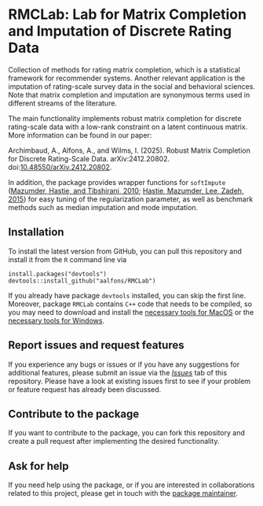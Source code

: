 # RMCLab: Lab for Matrix Completion and Imputation of Discrete Rating Data

Collection of methods for rating matrix completion, which is a statistical framework for recommender systems. Another relevant application is the imputation of rating-scale survey data in the social and behavioral sciences. Note that matrix completion and imputation are synonymous terms used in different streams of the literature. 

The main functionality implements robust matrix completion for discrete rating-scale data with a low-rank constraint on a latent continuous matrix. More information can be found in our paper:

Archimbaud, A., Alfons, A., and Wilms, I. (2025). Robust Matrix Completion for Discrete Rating-Scale Data. arXiv:2412.20802. doi:[10.48550/arXiv.2412.20802](https://doi.org/10.48550/arXiv.2412.20802).

In addition, the package provides wrapper functions for `softImpute` ([Mazumder, Hastie, and Tibshirani, 2010](https://www.jmlr.org/papers/v11/mazumder10a.html); [Hastie, Mazumder, Lee, Zadeh, 2015](https://www.jmlr.org/papers/v16/hastie15a.html)) for easy tuning of the regularization parameter, as well as benchmark methods such as median imputation and mode imputation.


## Installation

To install the latest version from GitHub, you can pull this repository and 
install it from the `R` command line via

```
install.packages("devtools")
devtools::install_github("aalfons/RMCLab")
```

If you already have package `devtools` installed, you can skip the first
line. Moreover, package `RMCLab` contains `C++` code that needs to be
compiled, so you may need to download and install the [necessary tools
for MacOS](https://cran.r-project.org/bin/macosx/tools/) or the
[necessary tools for
Windows](https://cran.r-project.org/bin/windows/Rtools/).


## Report issues and request features

If you experience any bugs or issues or if you have any suggestions for additional features, please submit an issue via the [*Issues*](https://github.com/aalfons/RMCLab/issues) tab of this repository.  Please have a look at existing issues first to see if your problem or feature request has already been discussed.


## Contribute to the package

If you want to contribute to the package, you can fork this repository and create a pull request after implementing the desired functionality.


## Ask for help

If you need help using the package, or if you are interested in collaborations related to this project, please get in touch with the [package maintainer](https://personal.eur.nl/alfons/).
